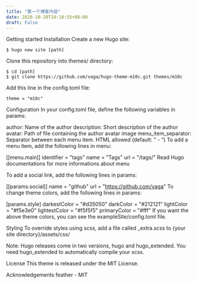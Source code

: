 ```yaml
---
title: "第一个博客内容"
date: 2020-10-20T10:10:55+08:00
draft: False
---
```


Getting started 
Installation 
Create a new Hugo site:
```
$ hugo new site [path]
```
Clone this repository into themes/ directory:

```
$ cd [path]
$ git clone https://github.com/vaga/hugo-theme-m10c.git themes/m10c
```

Add this line in the config.toml file:
```
theme = "m10c"
```
Configuration 
In your config.toml file, define the following variables in params:

author: Name of the author
description: Short description of the author
avatar: Path of file containing the author avatar image
menu_item_separator: Separator between each menu item. HTML allowed (default: " - “)
To add a menu item, add the following lines in menu:

[[menu.main]]
  identifier = "tags"
  name = "Tags"
  url = "/tags/"
Read Hugo documentations for more informations about menu

To add a social link, add the following lines in params:

[[params.social]]
  name = "github"
  url = "https://github.com/vaga"
To change theme colors, add the following lines in params:

[params.style]
  darkestColor = "#d35050"
  darkColor = "#212121"
  lightColor = "#f5e3e0"
  lightestColor = "#f5f5f5"
  primaryColor = "#fff"
If you want the above theme colors, you can see the exampleSite/config.toml file.

Styling 
To override styles using scss, add a file called _extra.scss to {your site directory}/assets/css/

Note: Hugo releases come in two versions, hugo and hugo_extended. You need hugo_extended to automatically compile your scss.

License 
This theme is released under the MIT License.

Acknowledgements 
feather - MIT